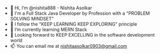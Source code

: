 - 👋 Hi, I’m @nishita888 - Nishita Asolkar
- :briefcase: I'm a Full Stack Java Developer by Profession with a "PROBLEM SOLVING MINDSET"
- 👀 I follow the "KEEP LEARNING KEEP EXPLORING" principle
- 🌱 I’m currently learning MERN Stack 
- 💞️ Looking forward to KEEP EXCELLING in the software development world
- 📫 You can email me at nishitaasolkar0903@gmail.com

<!---
nishita888/nishita888 is a ✨ special ✨ repository because its `README.md` (this file) appears on your GitHub profile.
You can click the Preview link to take a look at your changes.
--->
